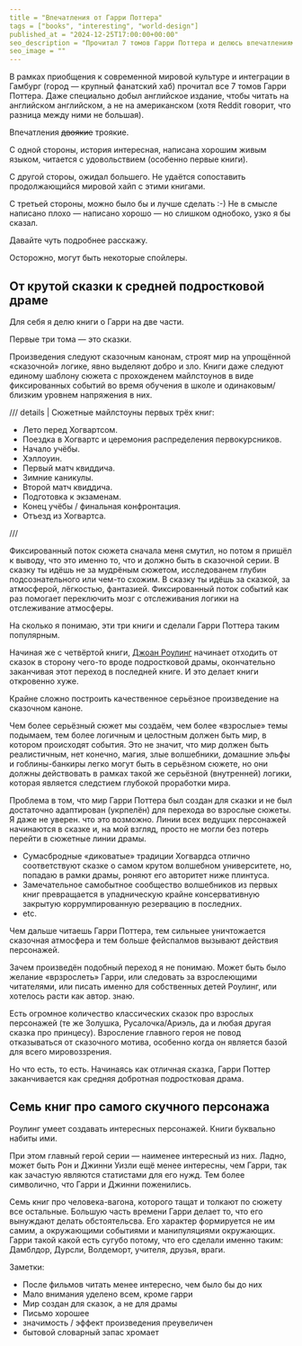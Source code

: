```yaml
---
title = "Впечатления от Гарри Поттера"
tags = ["books", "interesting", "world-design"]
published_at = "2024-12-25T17:00:00+00:00"
seo_description = "Прочитал 7 томов Гарри Поттера и делюсь впечатлениями."
seo_image = ""
---
```


В рамках приобщения к современной мировой культуре и интеграции в Гамбург (город — крупный фанатский хаб) прочитал все 7 томов Гарри Поттера. Даже специально добыл английское издание, чтобы читать на английском английском, а не на американском (хотя Reddit говорит, что разница между ними не большая).

Впечатления ~~двоякие~~ троякие.

С одной стороны, история интересная, написана хорошим живым языком, читается с удовольствием (особенно первые книги).

С другой стороы, ожидал большего. Не удаётся сопоставить продолжающийся мировой хайп с этими книгами.

С третьей стороны, можно было бы и лучше сделать :-) Не в смысле написано плохо — написано хорошо — но слишком однобоко, узко я бы сказал.

Давайте чуть подробнее расскажу.

Осторожно, могут быть некоторые спойлеры.

## От крутой сказки к средней подростковой драме

Для себя я делю книги о Гарри на две части.

Первые три тома — это сказки.

Произведения следуют сказочным канонам, строят мир на упрощённой «сказочной» логике, явно выделяют добро и зло. Книги даже следуют единому шаблону сюжета с прохожденем майлстоунов в виде фиксированных событий во время обучения в школе и одинаковым/близким уровнем напряжения в них.

/// details | Сюжетные майлстоуны первых трёх книг:

- Лето перед Хогвартсом.
- Поездка в Хогвартс и церемония распределения первокурсников.
- Начало учёбы.
- Хэллоуин.
- Первый матч квиддича.
- Зимние каникулы.
- Второй матч квиддича.
- Подготовка к экзаменам.
- Конец учёбы / финальная конфронтация.
- Отъезд из Хогвартса.

///

Фиксированный поток сюжета сначала меня смутил, но потом я пришёл к выводу, что это именно то, что и должно быть в сказочной серии. В сказку ты идёшь не за мудрёным сюжетом, исследованем глубин подсознательного или чем-то схожим. В сказку ты идёшь за сказкой, за атмосферой, лёгкостью, фантазией. Фиксированный поток событий как раз помогает переключить мозг с отслеживания логики на отслеживание атмосферы.

На сколько я понимаю, эти три книги и сделали Гарри Поттера таким популярным.

Начиная же с четвёртой книги, [Джоан Роулинг](https://ru.wikipedia.org/wiki/%D0%A0%D0%BE%D1%83%D0%BB%D0%B8%D0%BD%D0%B3,_%D0%94%D0%B6%D0%BE%D0%B0%D0%BD) начинает отходить от сказок в сторону чего-то вроде подростковой драмы, окончательно заканчивая этот переход в последней книге. И это делает книги откровенно хуже.

Крайне сложно построить качественное серьёзное произведение на сказочном каноне.

Чем более серьёзный сюжет мы создаём, чем более «взрослые» темы подымаем, тем более логичным и целостным должен быть мир, в котором происходят события. Это не значит, что мир должен быть реалистичным, нет конечно, магия, злые волшебники, домашние эльфы и гоблины-банкиры легко могут быть в серьёзном сюжете, но они должны действовать в рамках такой же серьёзной (внутренней) логики, которая является следстием глубокой проработки мира.

Проблема в том, что мир Гарри Поттера был создан для сказки и не был достаточно адаптирован (укрпелён) для перехода во взрослые сюжеты. Я даже не уверен. что это возможно. Линии всех ведущих персонажей начинаются в сказке и, на мой взгляд, просто не могли без потерь перейти в сюжетные линии драмы.

- Сумасбродные «диковатые» традиции Хогвардса отлично соответствуют сказке о самом крутом волшебном университете, но, попадаю в рамки драмы, роняют его авторитет ниже плинтуса.
- Замечательное самобытное сообщество волшебников из первых книг превращается в упадническую крайне консервативную закрытую коррумпированную резервацию в последних.
- etc.

Чем дальше читаешь Гарри Поттера, тем сильныее уничтожается сказочная атмосфера и тем больше фейспалмов вызывают действия персонажей.

Зачем произведён подобный переход я не понимаю. Может быть было желание «врзрослеть» Гарри, или следовать за взрослеющими читателями, или писать именно для собственных детей Роулинг, или хотелось расти как автор. знаю.

Есть огромное количество классических сказок про взрослых персонажей (те же Золушка, Русалочка/Ариэль, да и любая другая сказка про принцесу). Взросление главного героя не повод отказываться от сказочного мотива, особенно когда он является базой для всего мировоззрения.

Но что есть, то есть. Начинаясь как отличная сказка, Гарри Поттер заканчивается как средняя добротная подростковая драма.

## Семь книг про самого скучного персонажа

Роулинг умеет создавать интересных персонажей. Книги буквально набиты ими.

При этом главный герой серии — наименее интересный из них. Ладно, может быть Рон и Джинни Уизли ещё менее интересны, чем Гарри, так как зачастую являются статистами для его нужд. Тем более символично, что Гарри и Джинни поженились.

Семь книг про человека-вагона, которого тащат и толкают по сюжету все остальные. Большую часть времени Гарри делает то, что его вынуждают делать обстоятельсва. Его характер формируется не им самим, а окружающими событиями и манипуляциями окружающих. Гарри такой какой есть сугубо потому, что его сделали именно таким: Дамблдор, Дурсли, Волдеморт, учителя, друзья, враги.



Заметки:

- После фильмов читать менее интересно, чем было бы до них
- Мало внимания уделено всем, кроме гарри
- Мир создан для сказок, а не для драмы
- Письмо хорошее
- значимость / эффект произведения преувеличен
- бытовой словарный запас хромает
